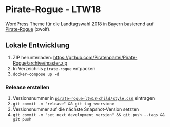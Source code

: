 # Pirate-Rogue - LTW18

WordPress Theme für die Landtagswahl 2018 in Bayern basierend auf
[Pirate-Rogue](https://github.com/Piratenpartei/Pirate-Rogue) (xwolf).

## Lokale Entwicklung

1. ZIP herunterladen: https://github.com/Piratenpartei/Pirate-Rogue/archive/master.zip
2. In Verzeichnis `pirate-rogue` entpacken
3. `docker-compose up -d`

### Release erstellen

1. Versionsnummer in [`pirate-rogue-ltw18-child/style.css`](pirate-rogue-ltw18-child/style.css) eintragen
2. `git commit -m "release" && git tag <version>`
3. Versionsnummer auf die nächste Snapshot-Version setzten
4. `git commit -m "set next development version" && git push --tags && git push`
